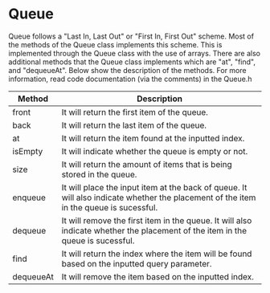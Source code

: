 # Queue

Queue follows a "Last In, Last Out" or "First In, First Out" scheme. Most of the methods of the Queue class implements this scheme. This is implemented through the Queue class with the use of arrays. There are also additional methods that the Queue class implements which are "at", "find", and "dequeueAt". Below show the description of the methods. For more information, read code documentation (via the comments) in the Queue.h 

|Method|Description|
|---|---------|
|front|It will return the first item of the queue.|
|back|It will return the last item of the queue.|
|at|It will return the item found at the inputted index.|
|isEmpty|It will indicate whether the queue is empty or not.|
|size|It will return the amount of items that is being stored in the queue.|
|enqueue|It will place the input item at the back of queue. It will also indicate whether the placement of the item in the queue is sucessful.|
|dequeue|It will remove the first item in the queue. It will also indicate whether the placement of the item in the queue is sucessful.|
|find|It will return the index where the item will be found based on the inputted query parameter.|
|dequeueAt|It will remove the item based on the inputted index.|